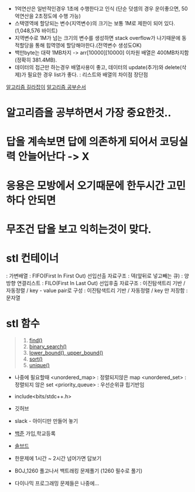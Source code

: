 - 1억연산은 일반적인경우 1초에 수행한다고 인식 (단순 덧셈의 경우 운이좋으면, 50억연산을 2초정도에 수행 가능)
- 스택영역에 할당되는 변수(지역변수)의 크기는 보통 1M로 제한이 되어 있다. (1,048,576 바이트)
- 지역변수로 1M가 넘는 크기의 변수를 생성하면 stack overflow가 나기때문에 동적할당을 통해 힙역영에 할당해야한다.(전역변수 생성도OK)
- 백만byte는 대략 1MB차지 -> arr[10000][10000] 이차원 배열은 400MB차지함(정확히 381.4MB).
- 데이터의 접근만 하는경우 배열사용이 좋고, 데이터의 update(추가)와 delete(삭제)가 필요한 경우 list가 좋다. : 리스트와 배열의 차이점 장단점

[알고리즘 길라잡이](https://ryute.tistory.com/m/33 "류트님 블로그")
[알고리즘 공부순서](https://baactree.tistory.com/14 "박트리님 블로그")

# 알고리즘을 공부하면서 가장 중요한것..
# 답을 계속보면 답에 의존하게 되어서 코딩실력 안늘어난다 -> X
# 응용은 모방에서 오기때문에 한두시간 고민하다 안되면
# 무조건 답을 보고 익히는것이 맞다.

# stl 컨테이너
<vector> : 가변배열
<queue> : FIFO(First In First Out) 선입선출 자료구조
<deque> : 덱(앞뒤로 넣고빼는 큐)
<list> : 양방향 연결리스트
<stack> : FILO(First In Last Out) 선입후출 자료구조
<map> : 이진탐색트리 기반 / 자동정렬 / key - value pair로 구성
<set> : 이진탐색트리 기반 / 자동정렬 / key 만 저장함
<string> : 문자열


# stl 함수
> 1. [find()](#9.1)
> 2. [binary_search()](#9.2)
> 3. [lower_bound(), upper_bound()](#9.3)
> 4. [sort()](#9.4)
> 5. [unique()](#9.6)

* 나중에 필요할때
<unordered_map> : 정렬되지않은 map
<unordered_set> : 정렬되지 않은 set
<priority_queue> : 우선순위큐 힙기반임

* include<bits/stdc++.h>
* 깃허브
* slack - 아이디만 만들어 놓기
* [백준](https://www.acmicpc.net/) 가입,학교등록
* [솔브드](https://solved.ac/)

* 한문제에 1시간 ~ 2시간 넘어가면 답보기
* BOJ_1260 풀고나서 백트래킹 문제풀기 (1260 필수로 풀기)
* 다이나믹 프로그래밍 문제들은 나중에...
